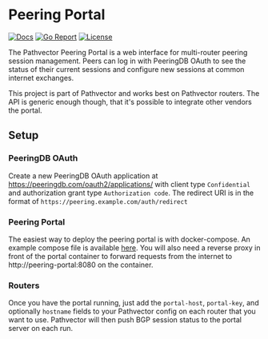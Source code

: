 # Peering Portal

[![Docs](https://img.shields.io/static/v1?label=ABOUT&message=pathvector.io&color=9407cd&style=for-the-badge)](https://pathvector.io)
[![Go Report](https://goreportcard.com/badge/github.com/natesales/pathvector-portal?style=for-the-badge)](https://goreportcard.com/report/github.com/natesales/pathvector-portal)
[![License](https://img.shields.io/github/license/natesales/pathvector-portal?style=for-the-badge)](https://github.com/natesales/pathvector-portal/blob/main/LICENSE)

The Pathvector Peering Portal is a web interface for multi-router peering session management. Peers can log in with PeeringDB OAuth to see the status of their current sessions and configure new sessions at common internet exchanges.

This project is part of Pathvector and works best on Pathvector routers. The API is generic enough though, that it's possible to integrate other vendors the portal.

## Setup

### PeeringDB OAuth

Create a new PeeringDB OAuth application at https://peeringdb.com/oauth2/applications/ with client type `Confidential` and authorization grant type `Authorization code`. The redirect URI is in the format of `https://peering.example.com/auth/redirect`

### Peering Portal

The easiest way to deploy the peering portal is with docker-compose. An example compose file is available [here](https://github.com/natesales/pathvector-portal/blob/main/docker-compose.yml). You will also need a reverse proxy in front of the portal container to forward requests from the internet to http://peering-portal:8080 on the container.

### Routers

Once you have the portal running, just add the `portal-host`, `portal-key`, and optionally `hostname` fields to your Pathvector config on each router that you want to use. Pathvector will then push BGP session status to the portal server on each run.
